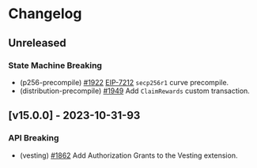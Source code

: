 <!--
Some comments at head of file...
-->
# Changelog

## Unreleased

### State Machine Breaking

- (p256-precompile) [#1922](https://github.com/evmos/evmos/pull/1922) [EIP-7212](https://eips.ethereum.org/EIPS/eip-7212) `secp256r1` curve precompile.
- (distribution-precompile) [#1949](https://github.com/evmos/evmos/pull/1949) Add `ClaimRewards` custom transaction.

## [v15.0.0] - 2023-10-31-93

### API Breaking

- (vesting) [#1862](https://github.com/evmos/evmos/pull/1862) Add Authorization Grants to the Vesting extension.
